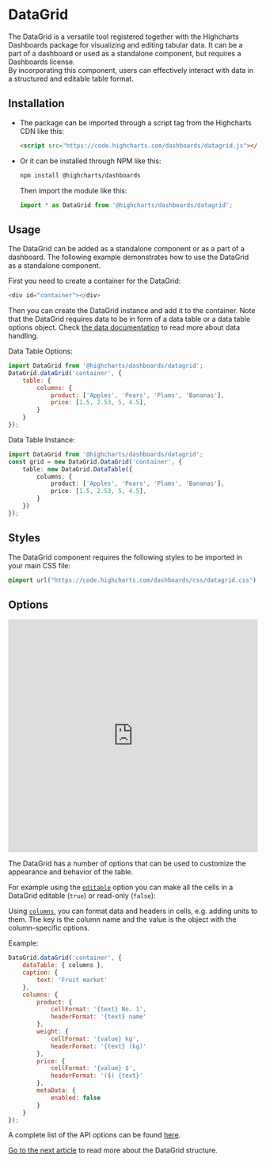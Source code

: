 DataGrid
===

The DataGrid is a versatile tool registered together with the Highcharts Dashboards package for visualizing and editing tabular data.
It can be a part of a dashboard or used as a standalone component, but requires a Dashboards license.  
By incorporating this component, users can effectively interact with data in a structured and editable table format.


## Installation
- The package can be imported through a script tag from the Highcharts CDN like this:

    ```html
    <script src="https://code.highcharts.com/dashboards/datagrid.js"></script>
    ```

- Or it can be installed through NPM like this:

    ```bash
    npm install @highcharts/dashboards
    ```
    Then import the module like this:

    ```ts
    import * as DataGrid from '@highcharts/dashboards/datagrid';
    ```

## Usage
The DataGrid can be added as a standalone component or as a part of a dashboard.
The following example demonstrates how to use the DataGrid as a standalone component.

First you need to create a container for the DataGrid:

```js
<div id="container"></div>
```

Then you can create the DataGrid instance and add it to the container.
Note that the DataGrid requires data to be in form of a data table or a data table options object.
Check [the data documentation](https://www.highcharts.com/docs/dashboards/data-handling) to read more about data handling.

Data Table Options:
```js
import DataGrid from '@highcharts/dashboards/datagrid';
DataGrid.dataGrid('container', {
    table: {
        columns: {
            product: ['Apples', 'Pears', 'Plums', 'Bananas'],
            price: [1.5, 2.53, 5, 4.5],
        }
    }
});
```

Data Table Instance:
```ts
import DataGrid from '@highcharts/dashboards/datagrid';
const grid = new DataGrid.DataGrid('container', {
    table: new DataGrid.DataTable({
        columns: {
            product: ['Apples', 'Pears', 'Plums', 'Bananas'],
            price: [1.5, 2.53, 5, 4.5],
        }
    })
});
```

## Styles
The DataGrid component requires the following styles to be imported in your main CSS file:

```css
@import url("https://code.highcharts.com/dashboards/css/datagrid.css");
```


## Options
<iframe style="width: 100%; height: 470px; border: none;" src="https://www.highcharts.com/samples/embed/data-grid/basic/overview" allow="fullscreen"></iframe>

The DataGrid has a number of options that can be used to customize the appearance and behavior of the table.

For example using the [`editable`](https://api.highcharts.com/dashboards/#interfaces/DataGrid_DataGridOptions.DataGridOptions-1#editable) option you can make all the cells in a DataGrid editable (`true`) or read-only (`false`):

Using [`columns`](https://api.highcharts.com/dashboards/#interfaces/DataGrid_DataGridOptions.DataGridOptions-1#columns), you can format data and headers in cells, e.g. adding units to them. The key is the column name and the value is the object with the column-specific options.

Example:
```js
DataGrid.dataGrid('container', {
    dataTable: { columns },
    caption: {
        text: 'Fruit market'
    },
    columns: {
        product: {
            cellFormat: '{text} No. 1',
            headerFormat: '{text} name'
        },
        weight: {
            cellFormat: '{value} kg',
            headerFormat: '{text} (kg)'
        },
        price: {
            cellFormat: '{value} $',
            headerFormat: '($) {text}'
        },
        metaData: {
            enabled: false
        }
    }
});
```

A complete list of the API options can be found [here](https://api.highcharts.com/dashboards/typedoc/interfaces/DataGrid_DataGridOptions.DataGridOptions-1.html).

[Go to the next article](https://www.highcharts.com/docs/datagrid/understanding-datagrid) to read more about the DataGrid structure.
